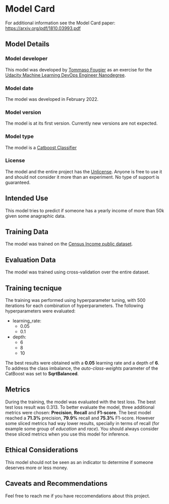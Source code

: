 # Model Card

For additional information see the Model Card paper: https://arxiv.org/pdf/1810.03993.pdf

## Model Details
### Model developer
This model was developed by [Tommaso Fougier](https://github.com/tom-ph) as an exercise for the [Udacity Machine Learning DevOps Engineer Nanodegree](https://www.udacity.com/course/machine-learning-dev-ops-engineer-nanodegree--nd0821).
### Model date
The model was developed in February 2022.
### Model version
The model is at its first version. Currently new versions are not expected.
### Model type
The model is a [Catboost Classifier](https://catboost.ai/en/docs/concepts/python-reference_catboostclassifier)
### License
The model and the entire project has the [Unlicense](https://unlicense.org). Anyone is free to use it and should not consider it more than an experiment. No type of support is guaranteed.

## Intended Use
This model tries to predict if someone has a yearly income of more than 50k given some anagraphic data.

## Training Data
The model was trained on the [Census Income public dataset](https://archive.ics.uci.edu/ml/datasets/census+income).

## Evaluation Data
The model was trained using cross-validation over the entire dataset.

## Training tecnique
The training was performed using hyperparameter tuning, with 500 iterations for each combination of hyperparameters.
The following hyperparameters were evaluated:
- learning_rate: 
    - 0.05
    - 0.1
- depth: 
    - 6
    - 8
    - 10

The best results were obtained with a **0.05** learning rate and a depth of **6**.
To address the class imbalance, the *auto-class-weights* parameter of the CatBoost was set to **SqrtBalanced**.

## Metrics
During the training, the model was evaluated with the test loss. The best test loss result was 0.313.
To better evaluate the model, three additional metrics were chosen: **Precision**, **Recall** and **F1-score**.
The best model reached a **71.3%** precision, **79.9%** recall and **75.3%** F1-score.
However some sliced metrics had way lower results, specially in terms of recall (for example some group of *education* and *race*). You should always consider these sliced metrics when you use this model for inference. 

## Ethical Considerations
This model should not be seen as an indicator to determine if someone deserves more or less money.

## Caveats and Recommendations
Feel free to reach me if you have reccomendations about this project.